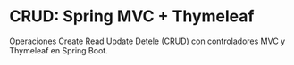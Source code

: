 
# CRUD: Spring MVC + Thymeleaf

Operaciones Create Read Update Detele (CRUD) con controladores MVC y Thymeleaf en Spring Boot.